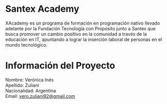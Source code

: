 # Santex Academy


XAcademy es un programa de formación en programación nativo llevado adelante por la Fundación Tecnología con Propósito junto a Santex que busca promover un cambio positivo en la comunidad a través de la educación en IT, apuntando a lograr la inserción laboral de personas en el mundo tecnológico. 


# Información del Proyecto
Nombre: Verónica Inés  
Apellido: Zuliani  
Nacionalidad: Argentina  
Email: vero.zuliani92@gmail.com  